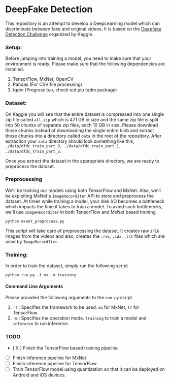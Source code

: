 # DeepFake Detection
This repository is an attempt to develop a DeepLearning model which can discriminate between fake and original videos. It is based on the [Deepfake Detection Challenge](https://www.kaggle.com/c/deepfake-detection-challenge) organized by Kaggle. 


### Setup:
Before jumping into training a model, you need to make sure that your environment is ready. Please make sure that the following dependencies are installed.
1. TensorFlow, MxNet, OpenCV
2. Pandas (For CSV file processing)
3. tqdm (Progress bar, check out pip tqdm package)


### Dataset:
On Kaggle you will see that the entire dataset is compressed into one single zip file called `all.zip` which is 471 GB in size and the same zip file is split into 50 chunks of separate zip files, each 10 GB in size. Please download those chunks instead of downloading the single entire blob and extract those chunks into a directory called `data` in the root of the repository. After extraction your `data` directory should look something like this, `./data/dfdc_train_part_0, ./data/dfdc_train_part_1, ./data/dfdc_train_part_2`.

Once you extract the dataset in the appropriate directory, we are ready to preprocess the dataset.

### Preprocessing
We'll be training our models using both TensorFlow and MxNet. Also, we'll be exploiting MxNet's `ImageRecordIter` API to store and preprocess the dataset. At times while training a model, your disk I/O becomes a bottleneck which impacts the time it takes to train a model. To avoid such bottlenecks, we'll use `ImageRecordIter` in both TensorFlow and MxNet based training.

```
python mxnet_preprocess.py
```

This script will take care of preprocessing the dataset. It creates raw `JPEG` images from the videos and also, creates the `.rec`, `.idx`, `.lst` files which are used by `ImageRecordIter`.


### Training:
In order to train the dataset, simply run the following script

```
python run.py -f mx -m training
```

#### Command Line Arguments
Please provided the following arguments to the `run.py` script.
1. `-f` : Specifies the framework to be used. `mx` for MxNet, `tf` for TensorFlow.
2. `-m` : Specifies the operation mode. `training` to train a model and `inference` to run inference.

### TODO
- [ X ] Finish the TensorFlow based training pipeline
- [ ] Finish inference pipeline for MxNet
- [ ] Finish inference pipeline for TensorFlow
- [ ] Train TensorFlow model using quantization so that it can be deployed on Android and iOS devices.